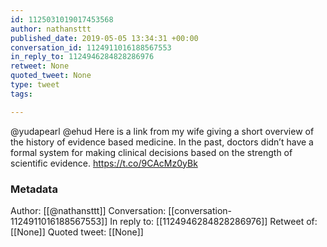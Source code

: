 ```yaml
---
id: 1125031019017453568
author: nathansttt
published_date: 2019-05-05 13:34:31 +00:00
conversation_id: 1124911016188567553
in_reply_to: 1124946284828286976
retweet: None
quoted_tweet: None
type: tweet
tags:

---
```


@yudapearl @ehud Here is a link from my wife giving a short overview of the history of evidence based medicine. In the past, doctors didn’t have a formal system for making clinical decisions based on the strength of scientific evidence. https://t.co/9CAcMz0yBk

### Metadata

Author: [[@nathansttt]]
Conversation: [[conversation-1124911016188567553]]
In reply to: [[1124946284828286976]]
Retweet of: [[None]]
Quoted tweet: [[None]]
